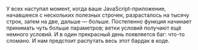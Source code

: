 У всех наступал момент, когда ваше JavaScript-приложение, начавшееся с нескольких
полезных строчек, разрасталось на тысячу строк, затем на две, дальше — больше.
Постепенно функция начинает принимать чуть больше параметров; ветки условий
получают ещё немного условий. И в один прекрасный день появляется баг: что-то
сломано. И нам предстоит распутать весь этот бардак в коде.
